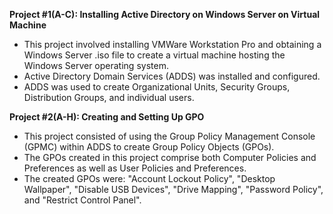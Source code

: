 **Project #1(A-C): Installing Active Directory on Windows Server on Virtual Machine**
- This project involved installing VMWare Workstation Pro and obtaining a Windows Server .iso file to create a virtual machine hosting the Windows Server operating system.
- Active Directory Domain Services (ADDS) was installed and configured. 
- ADDS was used to create Organizational Units, Security Groups, Distribution Groups, and individual users.

**Project #2(A-H): Creating and Setting Up GPO**
- This project consisted of using the Group Policy Management Console (GPMC) within ADDS to create Group Policy Objects (GPOs).
- The GPOs created in this project comprise both Computer Policies and Preferences as well as User Policies and Preferences.
- The created GPOs were: "Account Lockout Policy", "Desktop Wallpaper", "Disable USB Devices", "Drive Mapping", "Password Policy", and "Restrict Control Panel".
